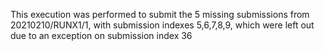 This execution was performed to submit the 5 missing submissions from 20210210/RUNX1/1, with submission indexes 5,6,7,8,9, which were left out due to an exception on submission index 36
